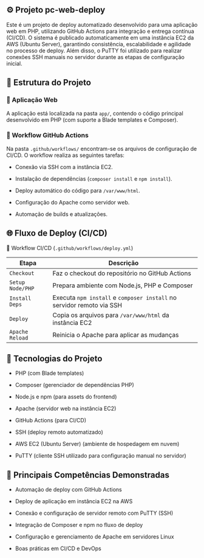 
## ⚙️ Projeto pc-web-deploy 
Este é um projeto de deploy automatizado desenvolvido para uma aplicação web em PHP, utilizando GitHub Actions para integração e entrega contínua (CI/CD).
O sistema é publicado automaticamente em uma instância EC2 da AWS (Ubuntu Server), garantindo consistência, escalabilidade e agilidade no processo de deploy.
Além disso, o PuTTY foi utilizado para realizar conexões SSH manuais no servidor durante as etapas de configuração inicial.

## 🧩 Estrutura do Projeto

### 📁 Aplicação Web


A aplicação está localizada na pasta `app/`, contendo o código principal desenvolvido em PHP (com suporte a Blade templates e Composer).

### 📁 Workflow GitHub Actions

Na pasta `.github/workflows/` encontram-se os arquivos de configuração de CI/CD.
O workflow realiza as seguintes tarefas:

- Conexão via SSH com a instância EC2.

- Instalação de dependências (`composer install` e `npm install`).

- Deploy automático do código para `/var/www/html`.

- Configuração do Apache como servidor web.

- Automação de builds e atualizações.

## 🌐 Fluxo de Deploy (CI/CD)

🔹 Workflow CI/CD (`.github/workflows/deploy.yml`)


| Etapa            | Descrição                                                             |
| ---------------- | --------------------------------------------------------------------- |
| `Checkout`       | Faz o checkout do repositório no GitHub Actions                       |
| `Setup Node/PHP` | Prepara ambiente com Node.js, PHP e Composer                          |
| `Install Deps`   | Executa `npm install` e `composer install` no servidor remoto via SSH |
| `Deploy`         | Copia os arquivos para `/var/www/html` da instância EC2               |
| `Apache Reload`  | Reinicia o Apache para aplicar as mudanças                            |

## 🚀 Tecnologias do Projeto

- PHP (com Blade templates)

- Composer (gerenciador de dependências PHP)

- Node.js e npm (para assets do frontend)

- Apache (servidor web na instância EC2)

- GitHub Actions (para CI/CD)

- SSH (deploy remoto automatizado)

- AWS EC2 (Ubuntu Server) (ambiente de hospedagem em nuvem)

- PuTTY (cliente SSH utilizado para configuração manual no servidor)

## 🔑 Principais Competências Demonstradas

- Automação de deploy com GitHub Actions

- Deploy de aplicação em instância EC2 na AWS

- Conexão e configuração de servidor remoto com PuTTY (SSH)

- Integração de Composer e npm no fluxo de deploy

- Configuração e gerenciamento de Apache em servidores Linux

- Boas práticas em CI/CD e DevOps
